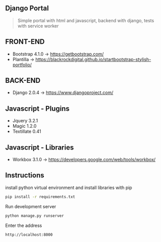 ## Django Portal

> Simple portal with html and javascript, backend with django, tests with service worker

## FRONT-END

* Bootstrap 4.1.0 -> https://getbootstrap.com/
* Plantilla -> https://blackrockdigital.github.io/startbootstrap-stylish-portfolio/

## BACK-END

* Django 2.0.4 -> https://www.djangoproject.com/

## Javascript - Plugins

* Jquery 3.2.1
* Magic 1.2.0
* Textillate 0.41

## Javascript -  Libraries

* Workbox 3.1.0 -> https://developers.google.com/web/tools/workbox/

## Instructions

install python virtual environment and install libraries with pip

```bash
pip install -r requirements.txt
```

Run development server

```bash
python manage.py runserver
```

Enter the address

```bash
http://localhost:8000
```
